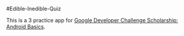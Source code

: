 #Edible-Inedible-Quiz

This is a 3 practice app for [Google Developer Challenge Scholarship: Android Basics](https://www.udacity.com/google-scholarships).
